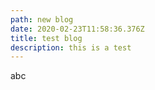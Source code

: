 ```yaml
---
path: new blog
date: 2020-02-23T11:58:36.376Z
title: test blog
description: this is a test
---
```

abc
